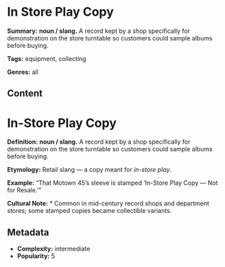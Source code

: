 # In Store Play Copy

**Summary:** **noun / slang.** A record kept by a shop specifically for demonstration on the store turntable so customers could sample albums before buying.

**Tags:** equipment, collecting

**Genres:** all

## Content

# In-Store Play Copy

**Definition:** **noun / slang.** A record kept by a shop specifically for demonstration on the store turntable so customers could sample albums before buying.

**Etymology:** Retail slang — a copy meant for *in-store play.*

**Example:** “That Motown 45’s sleeve is stamped ‘In-Store Play Copy — Not for Resale.’”

**Cultural Note:** * Common in mid-century record shops and department stores; some stamped copies became collectible variants.

## Metadata

- **Complexity:** intermediate
- **Popularity:** 5
